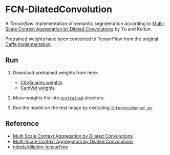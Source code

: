 # FCN-DilatedConvolution

A *Tensorflow* implementation of semantic segmentation according to 
[Multi-Scale Context Aggregation by Dilated Convolutions](https://arxiv.org/abs/1511.07122) by Yu and Koltun.

Pretrained weights have been converted to TensorFlow from the [original Caffe implementation](https://github.com/fyu/dilation).


## Run
1. Download pretrained weights from here:
    * [CityScapes weights](https://drive.google.com/open?id=0Bx9YaGcDPu3XR0d4cXVSWmtVdEE)
    * [CamVid weights](https://drive.google.com/open?id=0Bx9YaGcDPu3Xd0JrcXZpTEpkb0U)

2. Move weights file into [`pretrained`](pretrained) directory.

3. Run the model on the test image by executing [`InferenceRunner.py`](InferenceRunner.py).


## Reference
* [Multi Scale Context Aggregation by Dilated Convolutions](https://github.com/alisure-ml/FCN-Review/blob/master/Multi_Scale_Context_Aggregation_by_Dilated_Convolutions.md)
* [Multi-Scale Context Aggregation by Dilated Convolutions](https://arxiv.org/abs/1511.07122)
* [ndrplz/dilation-tensorflow](https://github.com/ndrplz/dilation-tensorflow)
